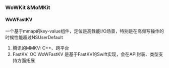 ### WoWKit &MoMKit

#### WoWFastKV
一个基于mmap的key-value组件，定位是高性能I/O场景，特别是在高频写操作的时候性能超过NSUserDefault
1. 腾讯的MMKV: C++、跨平台
2. FastKV: OC
WoWFastKV 是基于FastKV的Swift实现，会在API封装、类型支持方面拓展

